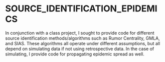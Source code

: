 # SOURCE_IDENTIFICATION_EPIDEMICS
In conjunction with a class project, I sought to provide code for different source identification methods/algorithms such as Rumor Centrality, GMLA, and SIAS. These algorithms all operate under different assumptions, but all depend on simulating data if not using retrospective data. In the case of simulating, I provide code for propagating epidemic spread as well.
